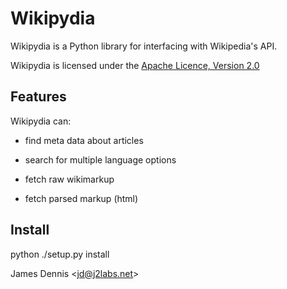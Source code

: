 Wikipydia
=========

Wikipydia is a Python library for interfacing with Wikipedia's API.

Wikipydia is licensed under the [Apache Licence, Version 2.0](http://www.apache.org/licenses/LICENSE-2.0.html)

Features
--------

Wikipydia can:

- find meta data about articles

- search for multiple language options 

- fetch raw wikimarkup

- fetch parsed markup (html)

Install
-------

python ./setup.py install


James Dennis <<jd@j2labs.net>>
